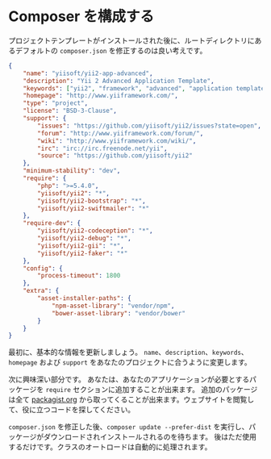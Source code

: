 Composer を構成する
===================

プロジェクトテンプレートがインストールされた後に、ルートディレクトリにあるデフォルトの `composer.json` を修正するのは良い考えです。

```json
{
    "name": "yiisoft/yii2-app-advanced",
    "description": "Yii 2 Advanced Application Template",
    "keywords": ["yii2", "framework", "advanced", "application template"],
    "homepage": "http://www.yiiframework.com/",
    "type": "project",
    "license": "BSD-3-Clause",
    "support": {
        "issues": "https://github.com/yiisoft/yii2/issues?state=open",
        "forum": "http://www.yiiframework.com/forum/",
        "wiki": "http://www.yiiframework.com/wiki/",
        "irc": "irc://irc.freenode.net/yii",
        "source": "https://github.com/yiisoft/yii2"
    },
    "minimum-stability": "dev",
    "require": {
        "php": ">=5.4.0",
        "yiisoft/yii2": "*",
        "yiisoft/yii2-bootstrap": "*",
        "yiisoft/yii2-swiftmailer": "*"
    },
    "require-dev": {
        "yiisoft/yii2-codeception": "*",
        "yiisoft/yii2-debug": "*",
        "yiisoft/yii2-gii": "*",
        "yiisoft/yii2-faker": "*"
    },
    "config": {
        "process-timeout": 1800
    },
    "extra": {
        "asset-installer-paths": {
            "npm-asset-library": "vendor/npm",
            "bower-asset-library": "vendor/bower"
        }
    }
}
```

最初に、基本的な情報を更新しましょう。
`name`、`description`、`keywords`、`homepage` および `support` をあなたのプロジェクトに合うように変更します。

次に興味深い部分です。
あなたは、あなたのアプリケーションが必要とするパッケージを `require` セクションに追加することが出来ます。
追加のパッケージは全て [packagist.org](https://packagist.org/) から取ってくることが出来ます。ウェブサイトを閲覧して、役に立つコードを探してください。

`composer.json` を修正した後、`composer update --prefer-dist` を実行し、パッケージがダウンロードされインストールされるのを待ちます。
後はただ使用するだけです。クラスのオートロードは自動的に処理されます。
